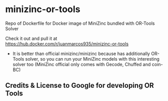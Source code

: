 # minizinc-or-tools
Repo of Dockerfile for Docker image of MiniZinc bundled with OR-Tools Solver

Check it out and pull it at https://hub.docker.com/r/juanmarcos935/minizinc-or-tools

* It is better than official minizinc/minizinc because has additionally OR-Tools solver, so you can run your MiniZinc models with this interesting solver too (MiniZinc official only comes with Gecode, Chuffed and coin-BC)

## Credits & License to Google for developing OR Tools
